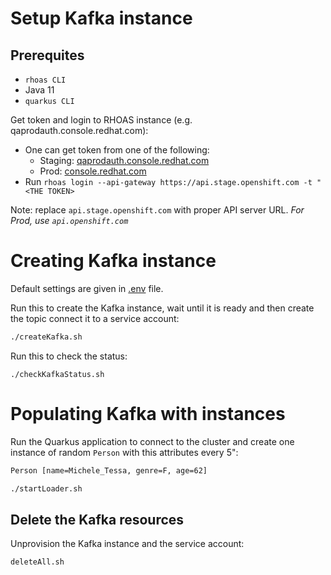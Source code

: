 
# Setup Kafka instance

## Prerequites
* `rhoas CLI`
* Java 11
* `quarkus CLI`

Get token and login to RHOAS instance (e.g. qaprodauth.console.redhat.com):
* One can get token from one of the following:
  * Staging: [qaprodauth.console.redhat.com](https://qaprodauth.console.redhat.com/openshift/token/show)
  * Prod: [console.redhat.com](https://console.redhat.com/openshift/token/show)
* Run `rhoas login --api-gateway https://api.stage.openshift.com -t "<THE TOKEN>`

Note: replace `api.stage.openshift.com` with proper API server URL. _For Prod, use `api.openshift.com`_

# Creating Kafka instance
Default settings are given in [.env](./.env) file.

Run this to create the Kafka instance, wait until it is ready and then create the topic connect it to a service account:
```bash
./createKafka.sh
```

Run this to check the status:
```
./checkKafkaStatus.sh
```

# Populating Kafka with instances
Run the Quarkus application to connect to the cluster and create one instance of random `Person` with this attributes every 5":
```bash
Person [name=Michele_Tessa, genre=F, age=62]
```

```bash
./startLoader.sh 
```

## Delete the Kafka resources
Unprovision the Kafka instance and the service account:
```bash
deleteAll.sh
```